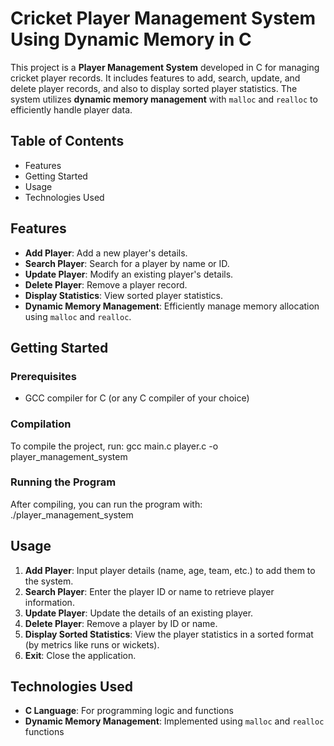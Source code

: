 
# Cricket Player Management System Using Dynamic Memory in C

This project is a **Player Management System** developed in C for managing cricket player records. 
It includes features to add, search, update, and delete player records, and also to display sorted player statistics. 
The system utilizes **dynamic memory management** with `malloc` and `realloc` to efficiently handle player data.

## Table of Contents
- Features
- Getting Started
- Usage
- Technologies Used

## Features
- **Add Player**: Add a new player's details.
- **Search Player**: Search for a player by name or ID.
- **Update Player**: Modify an existing player's details.
- **Delete Player**: Remove a player record.
- **Display Statistics**: View sorted player statistics.
- **Dynamic Memory Management**: Efficiently manage memory allocation using `malloc` and `realloc`.

## Getting Started

### Prerequisites
- GCC compiler for C (or any C compiler of your choice)

### Compilation
To compile the project, run:
gcc main.c player.c -o player_management_system

### Running the Program
After compiling, you can run the program with:
./player_management_system

## Usage
1. **Add Player**: Input player details (name, age, team, etc.) to add them to the system.
2. **Search Player**: Enter the player ID or name to retrieve player information.
3. **Update Player**: Update the details of an existing player.
4. **Delete Player**: Remove a player by ID or name.
5. **Display Sorted Statistics**: View the player statistics in a sorted format (by metrics like runs or wickets).
6. **Exit**: Close the application.

## Technologies Used
- **C Language**: For programming logic and functions
- **Dynamic Memory Management**: Implemented using `malloc` and `realloc` functions

